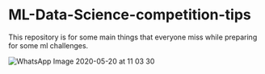 # ML-Data-Science-competition-tips


This repository is for some main things that everyone miss while preparing for some ml challenges.

![WhatsApp Image 2020-05-20 at 11 03 30](https://user-images.githubusercontent.com/43717493/82408728-dac8a100-9a89-11ea-8ab8-7cc88e6d92d8.jpeg)
